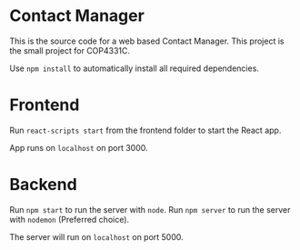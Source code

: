 # Contact Manager
This is the source code for a web based Contact Manager. This project is the small project for COP4331C.

Use `npm install` to automatically install all required dependencies.

# Frontend
Run `react-scripts start` from the frontend folder to start the React app.

App runs on `localhost` on port 3000.

# Backend
Run `npm start` to run the server with `node`.
Run `npm server` to run the server with `nodemon` (Preferred choice).

The server will run on `localhost` on port 5000.
